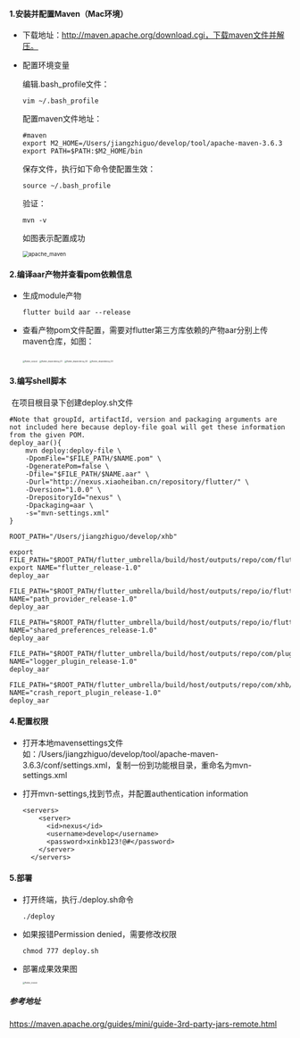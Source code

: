 #### 1.安装并配置Maven（Mac环境）

* 下载地址：http://maven.apache.org/download.cgi，下载maven文件并解压。

* 配置环境变量

  编辑.bash_profile文件：

  ```
  vim ~/.bash_profile
  ```

  配置maven文件地址：

  ```
  #maven
  export M2_HOME=/Users/jiangzhiguo/develop/tool/apache-maven-3.6.3
  export PATH=$PATH:$M2_HOME/bin
  ```

  保存文件，执行如下命令使配置生效：

  ```
  source ~/.bash_profile
  ```

  验证：

  ```
  mvn -v
  ```

  如图表示配置成功

  <img src="/Users/jiangzhiguo/develop/learning/md/image/apache_maven.png" alt="apache_maven" style="zoom:67%;" />

#### 2.编译aar产物并查看pom依赖信息

* 生成module产物

  ```
  flutter build aar --release
  ```

* 查看产物pom文件配置，需要对flutter第三方库依赖的产物aar分别上传maven仓库，如图：

  <img src="/Users/jiangzhiguo/develop/learning/md/image/flutter_output.png" alt="flutter_output" style="zoom:25%;" />

  <img src="/Users/jiangzhiguo/develop/learning/md/image/flutter_dependency_01.png" alt="flutter_dependency_01" style="zoom:25%;" />

  <img src="/Users/jiangzhiguo/develop/learning/md/image/flutter_dependency_02.png" alt="flutter_dependency_02" style="zoom:25%;" />

  <img src="/Users/jiangzhiguo/develop/learning/md/image/flutter_dependency_03.png" alt="flutter_dependency_03" style="zoom:25%;" />



#### 3.编写shell脚本

​    在项目根目录下创建deploy.sh文件

```
#Note that groupId, artifactId, version and packaging arguments are not included here because deploy-file goal will get these information from the given POM.
deploy_aar(){
    mvn deploy:deploy-file \
    -DpomFile="$FILE_PATH/$NAME.pom" \
    -DgeneratePom=false \
    -Dfile="$FILE_PATH/$NAME.aar" \
    -Durl="http://nexus.xiaoheiban.cn/repository/flutter/" \
    -Dversion="1.0.0" \
    -DrepositoryId="nexus" \
    -Dpackaging=aar \
    -s="mvn-settings.xml"
}

ROOT_PATH="/Users/jiangzhiguo/develop/xhb"

export FILE_PATH="$ROOT_PATH/flutter_umbrella/build/host/outputs/repo/com/flutter/flutter_umbrella/flutter_release/1.0"
export NAME="flutter_release-1.0"
deploy_aar

FILE_PATH="$ROOT_PATH/flutter_umbrella/build/host/outputs/repo/io/flutter/plugins/pathprovider/path_provider_release/1.0"
NAME="path_provider_release-1.0"
deploy_aar

FILE_PATH="$ROOT_PATH/flutter_umbrella/build/host/outputs/repo/io/flutter/plugins/sharedpreferences/shared_preferences_release/1.0"
NAME="shared_preferences_release-1.0"
deploy_aar

FILE_PATH="$ROOT_PATH/flutter_umbrella/build/host/outputs/repo/com/plugin/logger_plugin/logger_plugin_release/1.0"
NAME="logger_plugin_release-1.0"
deploy_aar

FILE_PATH="$ROOT_PATH/flutter_umbrella/build/host/outputs/repo/com/xhb/crash_report_plugin/crash_report_plugin_release/1.0"
NAME="crash_report_plugin_release-1.0"
deploy_aar
```

#### 4.配置权限

* 打开本地mavensettings文件 如：/Users/jiangzhiguo/develop/tool/apache-maven-3.6.3/conf/settings.xml，复制一份到功能根目录，重命名为mvn-settings.xml

* 打开mvn-settings,找到<servers></servers>节点，并配置authentication information

  ```
  <servers>
      <server>
        <id>nexus</id>
        <username>develop</username>
        <password>xinkb123!@#</password>
      </server>
    </servers>
  ```

#### 5.部署

* 打开终端，执行./deploy.sh命令

  ```
  ./deploy
  ```

* 如果报错Permission denied，需要修改权限

  ```
  chmod 777 deploy.sh 
  ```

* 部署成果效果图

  <img src="/Users/jiangzhiguo/develop/learning/md/image/flutter_maven.png" alt="flutter_maven" style="zoom:25%;" />

##### 参考地址

https://maven.apache.org/guides/mini/guide-3rd-party-jars-remote.html

